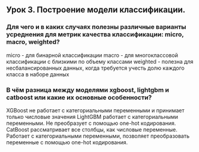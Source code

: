 ## Урок 3. Построение модели классификации.

### Для чего и в каких случаях полезны различные варианты усреднения для метрик качества классификации: micro, macro, weighted?

micro - для бинарной классификации
macro - для многоклассовой классификации с близкими по объему классами
weighted - полезна для несбалансированных данных, когда требуется учесть долю каждого класса в наборе данных


### В чём разница между моделями xgboost, lightgbm и catboost или какие их основные особенности?

XGBoost не работает с категориальными переменными и принимает только числовые значения
LightGBM работает с категориальными переменными. Не преобразует с помощью one-hot кодирования.
CatBoost рассматривает все столбцы, как числовые переменные. Работает с категориальными переменными, позволяет преобразовать переменные с помощью one-hot кодирования.

